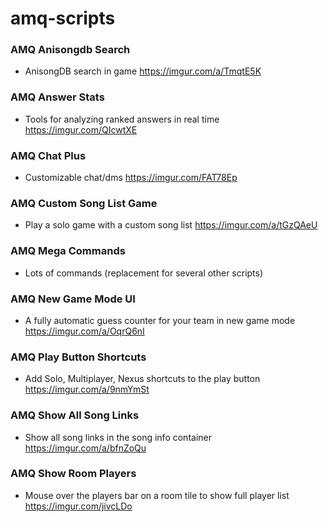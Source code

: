 # amq-scripts

### AMQ Anisongdb Search
- AnisongDB search in game https://imgur.com/a/TmqtE5K

### AMQ Answer Stats
- Tools for analyzing ranked answers in real time https://imgur.com/QIcwtXE

### AMQ Chat Plus
- Customizable chat/dms https://imgur.com/FAT78Ep

### AMQ Custom Song List Game
- Play a solo game with a custom song list https://imgur.com/a/tGzQAeU

### AMQ Mega Commands
- Lots of commands (replacement for several other scripts)

### AMQ New Game Mode UI
- A fully automatic guess counter for your team in new game mode https://imgur.com/a/OqrQ6nI

### AMQ Play Button Shortcuts
- Add Solo, Multiplayer, Nexus shortcuts to the play button https://imgur.com/a/9nmYmSt

### AMQ Show All Song Links
- Show all song links in the song info container https://imgur.com/a/bfnZoQu

### AMQ Show Room Players
- Mouse over the players bar on a room tile to show full player list https://imgur.com/jivcLDo
